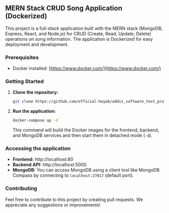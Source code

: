 ## MERN Stack CRUD Song Application (Dockerized)

This project is a full-stack application built with the MERN stack (MongoDB, Express, React, and Node.js) for CRUD (Create, Read, Update, Delete) operations on song information. The application is Dockerized for easy deployment and development.

### Prerequisites

* Docker installed: [https://www.docker.com/](https://www.docker.com/)

### Getting Started

1. **Clone the repository:**

   ```bash
   git clone https://github.com/official-heyab/addis_software_test_project_fullstack.git
   ```

2. **Run the application:**

   ```bash
   docker-compose up -d
   ```

   This command will build the Docker images for the frontend, backend, and MongoDB services and then start them in detached mode (`-d`).

### Accessing the application

* **Frontend:** http://localhost:80 
* **Backend API:** http://localhost:5000 
* **MongoDB:** You can access MongoDB using a client tool like MongoDB Compass by connecting to `localhost:27017` (default port).



### Contributing

Feel free to contribute to this project by creating pull requests. We appreciate any suggestions or improvements!
